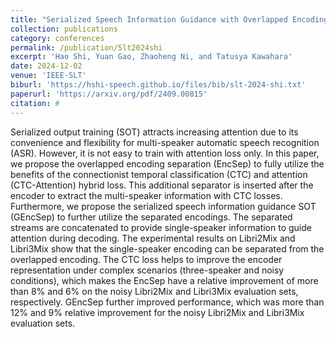 ```yaml
---
title: "Serialized Speech Information Guidance with Overlapped Encoding Separation for Multi-Speaker Automatic Speech Recognition"
collection: publications
category: conferences
permalink: /publication/Slt2024shi
excerpt: 'Hao Shi, Yuan Gao, Zhaoheng Ni, and Tatusya Kawahara'
date: 2024-12-02
venue: 'IEEE-SLT'
biburl: 'https://hshi-speech.github.io/files/bib/slt-2024-shi.txt'
paperurl: 'https://arxiv.org/pdf/2409.00815'
citation: #
---
```


Serialized output training (SOT) attracts increasing attention due to its convenience and flexibility for multi-speaker automatic speech recognition (ASR). However, it is not easy to train with attention loss only. In this paper, we propose the overlapped encoding separation (EncSep) to fully utilize the benefits of the connectionist temporal classification (CTC) and attention (CTC-Attention) hybrid loss. This additional separator is inserted after the encoder to extract the multi-speaker information with CTC losses. Furthermore, we propose the serialized speech information guidance SOT (GEncSep) to further utilize the separated encodings. The separated streams are concatenated to provide single-speaker information to guide attention during decoding. The experimental results on Libri2Mix and Libri3Mix show that the single-speaker encoding can be separated from the overlapped encoding. The CTC loss helps to improve the encoder representation under complex scenarios (three-speaker and noisy conditions), which makes the EncSep have a relative improvement of more than 8% and 6% on the noisy Libri2Mix and Libri3Mix evaluation sets, respectively. GEncSep further improved performance, which was more than 12% and 9% relative improvement for the noisy Libri2Mix and Libri3Mix evaluation sets.
